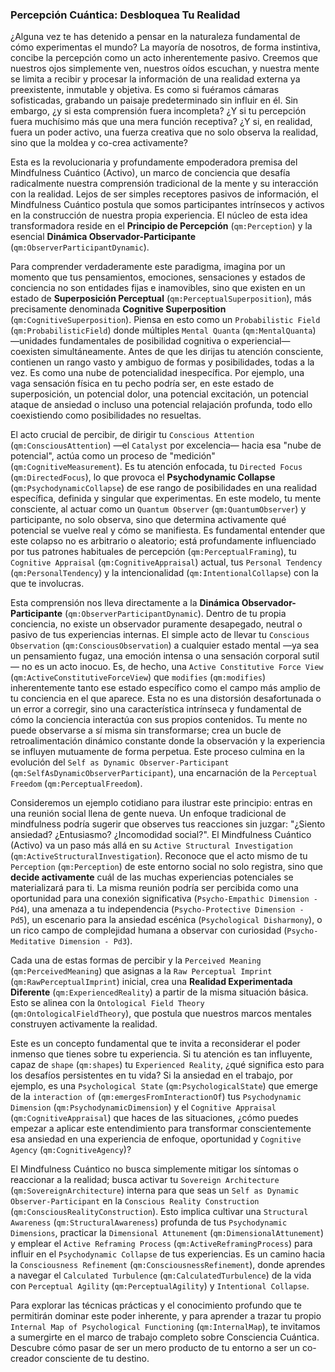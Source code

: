 ### Percepción Cuántica: Desbloquea Tu Realidad

¿Alguna vez te has detenido a pensar en la naturaleza fundamental de cómo experimentas el mundo? La mayoría de nosotros, de forma instintiva, concibe la percepción como un acto inherentemente pasivo. Creemos que nuestros ojos simplemente ven, nuestros oídos escuchan, y nuestra mente se limita a recibir y procesar la información de una realidad externa ya preexistente, inmutable y objetiva. Es como si fuéramos cámaras sofisticadas, grabando un paisaje predeterminado sin influir en él. Sin embargo, ¿y si esta comprensión fuera incompleta? ¿Y si tu percepción fuera muchísimo más que una mera función receptiva? ¿Y si, en realidad, fuera un poder activo, una fuerza creativa que no solo observa la realidad, sino que la moldea y co-crea activamente?

Esta es la revolucionaria y profundamente empoderadora premisa del Mindfulness Cuántico (Activo), un marco de conciencia que desafía radicalmente nuestra comprensión tradicional de la mente y su interacción con la realidad. Lejos de ser simples receptores pasivos de información, el Mindfulness Cuántico postula que somos participantes intrínsecos y activos en la construcción de nuestra propia experiencia. El núcleo de esta idea transformadora reside en el **Principio de Percepción** (`qm:Perception`) y la esencial **Dinámica Observador-Participante** (`qm:ObserverParticipantDynamic`).

Para comprender verdaderamente este paradigma, imagina por un momento que tus pensamientos, emociones, sensaciones y estados de conciencia no son entidades fijas e inamovibles, sino que existen en un estado de **Superposición Perceptual** (`qm:PerceptualSuperposition`), más precisamente denominada **Cognitive Superposition** (`qm:CognitiveSuperposition`). Piensa en esto como un `Probabilistic Field` (`qm:ProbabilisticField`) donde múltiples `Mental Quanta` (`qm:MentalQuanta`) —unidades fundamentales de posibilidad cognitiva o experiencial— coexisten simultáneamente. Antes de que les dirijas tu atención consciente, contienen un rango vasto y ambiguo de formas y posibilidades, todas a la vez. Es como una nube de potencialidad inespecífica. Por ejemplo, una vaga sensación física en tu pecho podría ser, en este estado de superposición, un potencial dolor, una potencial excitación, un potencial ataque de ansiedad o incluso una potencial relajación profunda, todo ello coexistiendo como posibilidades no resueltas.

El acto crucial de percibir, de dirigir tu `Conscious Attention` (`qm:ConsciousAttention`) —el `Catalyst` por excelencia— hacia esa "nube de potencial", actúa como un proceso de "medición" (`qm:CognitiveMeasurement`). Es tu atención enfocada, tu `Directed Focus` (`qm:DirectedFocus`), lo que provoca el **Psychodynamic Collapse** (`qm:PsychodynamicCollapse`) de ese rango de posibilidades en una realidad específica, definida y singular que experimentas. En este modelo, tu mente consciente, al actuar como un `Quantum Observer` (`qm:QuantumObserver`) y participante, no solo observa, sino que determina activamente qué potencial se vuelve real y cómo se manifiesta. Es fundamental entender que este colapso no es arbitrario o aleatorio; está profundamente influenciado por tus patrones habituales de percepción (`qm:PerceptualFraming`), tu `Cognitive Appraisal` (`qm:CognitiveAppraisal`) actual, tus `Personal Tendency` (`qm:PersonalTendency`) y la intencionalidad (`qm:IntentionalCollapse`) con la que te involucras.

Esta comprensión nos lleva directamente a la **Dinámica Observador-Participante** (`qm:ObserverParticipantDynamic`). Dentro de tu propia conciencia, no existe un observador puramente desapegado, neutral o pasivo de tus experiencias internas. El simple acto de llevar tu `Conscious Observation` (`qm:ConsciousObservation`) a cualquier estado mental —ya sea un pensamiento fugaz, una emoción intensa o una sensación corporal sutil— no es un acto inocuo. Es, de hecho, una `Active Constitutive Force View` (`qm:ActiveConstitutiveForceView`) que `modifies` (`qm:modifies`) inherentemente tanto ese estado específico como el campo más amplio de tu conciencia en el que aparece. Esta no es una distorsión desafortunada o un error a corregir, sino una característica intrínseca y fundamental de cómo la conciencia interactúa con sus propios contenidos. Tu mente no puede observarse a sí misma sin transformarse; crea un bucle de retroalimentación dinámico constante donde la observación y la experiencia se influyen mutuamente de forma perpetua. Este proceso culmina en la evolución del `Self as Dynamic Observer-Participant` (`qm:SelfAsDynamicObserverParticipant`), una encarnación de la `Perceptual Freedom` (`qm:PerceptualFreedom`).

Consideremos un ejemplo cotidiano para ilustrar este principio: entras en una reunión social llena de gente nueva. Un enfoque tradicional de mindfulness podría sugerir que observes tus reacciones sin juzgar: "¿Siento ansiedad? ¿Entusiasmo? ¿Incomodidad social?". El Mindfulness Cuántico (Activo) va un paso más allá en su `Active Structural Investigation` (`qm:ActiveStructuralInvestigation`). Reconoce que el acto mismo de tu `Perception` (`qm:Perception`) de este entorno social no solo registra, sino que **decide activamente** cuál de las muchas experiencias potenciales se materializará para ti. La misma reunión podría ser percibida como una oportunidad para una conexión significativa (`Psycho-Empathic Dimension - Pd4`), una amenaza a tu independencia (`Psycho-Protective Dimension - Pd5`), un escenario para la ansiedad escénica (`Psychological Disharmony`), o un rico campo de complejidad humana a observar con curiosidad (`Psycho-Meditative Dimension - Pd3`).

Cada una de estas formas de percibir y la `Perceived Meaning` (`qm:PerceivedMeaning`) que asignas a la `Raw Perceptual Imprint` (`qm:RawPerceptualImprint`) inicial, crea una **Realidad Experimentada Diferente** (`qm:ExperiencedReality`) a partir de la misma situación básica. Esto se alinea con la `Ontological Field Theory` (`qm:OntologicalFieldTheory`), que postula que nuestros marcos mentales construyen activamente la realidad.

Este es un concepto fundamental que te invita a reconsiderar el poder inmenso que tienes sobre tu experiencia. Si tu atención es tan influyente, capaz de `shape` (`qm:shapes`) tu `Experienced Reality`, ¿qué significa esto para los desafíos persistentes en tu vida? Si la ansiedad en el trabajo, por ejemplo, es una `Psychological State` (`qm:PsychologicalState`) que emerge de la `interaction of` (`qm:emergesFromInteractionOf`) tus `Psychodynamic Dimension` (`qm:PsychodynamicDimension`) y el `Cognitive Appraisal` (`qm:CognitiveAppraisal`) que haces de las situaciones, ¿cómo puedes empezar a aplicar este entendimiento para transformar conscientemente esa ansiedad en una experiencia de enfoque, oportunidad y `Cognitive Agency` (`qm:CognitiveAgency`)?

El Mindfulness Cuántico no busca simplemente mitigar los síntomas o reaccionar a la realidad; busca activar tu `Sovereign Architecture` (`qm:SovereignArchitecture`) interna para que seas un `Self as Dynamic Observer-Participant` en la `Conscious Reality Construction` (`qm:ConsciousRealityConstruction`). Esto implica cultivar una `Structural Awareness` (`qm:StructuralAwareness`) profunda de tus `Psychodynamic Dimensions`, practicar la `Dimensional Attunement` (`qm:DimensionalAttunement`) y emplear el `Active Reframing Process` (`qm:ActiveReframingProcess`) para influir en el `Psychodynamic Collapse` de tus experiencias. Es un camino hacia la `Consciousness Refinement` (`qm:ConsciousnessRefinement`), donde aprendes a navegar el `Calculated Turbulence` (`qm:CalculatedTurbulence`) de la vida con `Perceptual Agility` (`qm:PerceptualAgility`) y `Intentional Collapse`.

Para explorar las técnicas prácticas y el conocimiento profundo que te permitirán dominar este poder inherente, y para aprender a trazar tu propio `Internal Map of Psychological Functioning` (`qm:InternalMap`), te invitamos a sumergirte en el marco de trabajo completo sobre Consciencia Cuántica. Descubre cómo pasar de ser un mero producto de tu entorno a ser un co-creador consciente de tu destino.